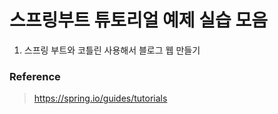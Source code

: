 # 스프링부트 튜토리얼 예제 실습 모음

1. 스프링 부트와 코틀린 사용해서 블로그 웹 만들기


### Reference
> https://spring.io/guides/tutorials
